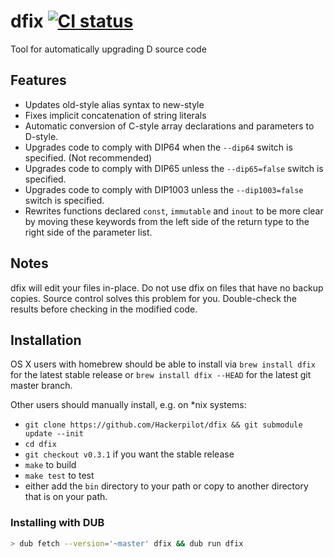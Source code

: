 # dfix [![CI status](https://travis-ci.org/dlang-community/dfix.svg?branch=master)](https://travis-ci.org/dlang-community/dfix/)

Tool for automatically upgrading D source code

## Features

* Updates old-style alias syntax to new-style
* Fixes implicit concatenation of string literals
* Automatic conversion of C-style array declarations and parameters to D-style.
* Upgrades code to comply with DIP64 when the ```--dip64``` switch is specified. (Not recommended)
* Upgrades code to comply with DIP65 unless the ```--dip65=false``` switch is specified.
* Upgrades code to comply with DIP1003 unless the ```--dip1003=false``` switch is specified.
* Rewrites functions declared ```const```, ```immutable``` and ```inout``` to be more clear by moving these keywords from the left side of the return type to the right side of the parameter list.

## Notes

dfix will edit your files in-place. Do not use dfix on files that have no
backup copies. Source control solves this problem for you. Double-check the
results before checking in the modified code.

## Installation

OS X users with homebrew should be able to install via ```brew install dfix``` for the latest stable release or ```brew install dfix --HEAD``` for the latest git master branch.

Other users should manually install, e.g. on *nix systems:

* ```git clone https://github.com/Hackerpilot/dfix && git submodule update --init```
* ```cd dfix```
* ```git checkout v0.3.1``` if you want the stable release
* ```make``` to build
* ```make test``` to test
* either add the ```bin``` directory to your path or copy to another directory that is on your path.

### Installing with DUB

```sh
> dub fetch --version='~master' dfix && dub run dfix
```
